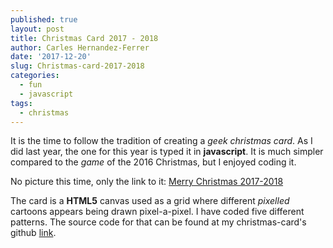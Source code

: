 ```yaml
---
published: true
layout: post
title: Christmas Card 2017 - 2018
author: Carles Hernandez-Ferrer
date: '2017-12-20'
slug: Christmas-card-2017-2018
categories:
  - fun
  - javascript
tags:
  - christmas
---
```


It is the time to follow the tradition of creating a  _geek christmas card_. As I did last year, the one for this year is typed it in __javascript__. It is much simpler compared to the _game_ of the 2016 Christmas, but I enjoyed coding it.

No picture this time, only the link to it: [Merry Christmas 2017-2018](http://christmas.unlight.me/mc201718.html)

The card is a __HTML5__ canvas used as a grid where different _pixelled_ cartoons appears being drawn pixel-a-pixel. I have coded five different patterns. The source code for that can be found at my christmas-card's github [link](https://github.com/carleshf/christmasCards).
